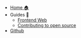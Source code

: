 * [Home 🏠](/#)
* Guides 📖
  * [Frontend Web](/guides/web-frontend-ultimate)
  * [Contributing to open source](/guides/open-source-contributions)
* [Github](https://github.com/ujjwalchadha8/resourcify.me)

